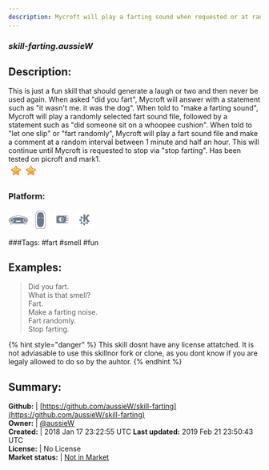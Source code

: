 ```yaml
---
description: Mycroft will play a farting sound when requested or at random intervals
---
```


### _skill-farting.aussieW_  
## Description:  
This is just a fun skill that should generate a laugh or two and then never be used again.
When asked "did you fart", Mycroft will answer with a statement such as "it wasn't me. it was the dog".
When told to "make a farting sound", Mycroft will play a randomly selected fart sound file, followed by a statement such as "did someone sit on a whoopee cushion".
When told to "let one slip" or "fart randomly", Mycroft will play a fart sound file and make a comment at a random interval between 1 minute and half an hour. This will continue until Mycroft is requested to stop via "stop farting".
Has been tested on picroft and mark1.  
![](../.gitbook/assets/star.png)![](../.gitbook/assets/star.png)  
### Platform:  
 ![Mark I](../.gitbook/assets/mark-1-icon.png)  ![Mark II](../.gitbook/assets/mark-2-icon.png)  ![Picroft](../.gitbook/assets/picroft-icon.png)  ![plasmoid](../.gitbook/assets/kde.png)   
  
###Tags: \#fart \#smell \#fun   
## Examples:  
> Did you fart.  
> What is that smell?  
> Fart.  
> Make a farting noise.  
> Fart randomly.  
> Stop farting.  
  
{% hint style="danger" %}
This skill dosnt have any license attatched. It is not adviasable to use this skillnor fork or clone, as you dont know if you are legaly allowed to do so by the auhtor.
{% endhint %}
  
## Summary:  
**Github:** | [https://github.com/aussieW/skill-farting](https://github.com/aussieW/skill-farting)  
**Owner:** | [@aussieW](https://github.com/aussieW)  
**Created:** | 2018 Jan 17 23:22:55 UTC  **Last updated:** 2019 Feb 21 23:50:43 UTC  
**License:** | No License  
**Market status:** | [Not in Market](https://market.mycroft.ai/skill/)  
